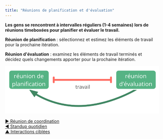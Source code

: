 ```yaml
---
title: "Réunions de planification et d'évaluation"
---
```



**Les gens se rencontrent à intervalles réguliers (1-4 semaines) lors de réunions timeboxées pour planifier et évaluer le travail.**

**Réunion de planification** : sélectionnez et estimez les éléments de travail pour la prochaine itération.

**Réunion d'évaluation** : examinez les éléments de travail terminés et décidez quels changements apporter pour la prochaine itération.

![Réunions de planification et d'évaluation](img/meetings/planning-review.png)

[&#9654; Réunion de coordination](coordination-meeting.html)<br/>[&#9664; Standup quotidien](daily-standup.html)<br/>[&#9650; Interactions ciblées](focused-interactions.html)


